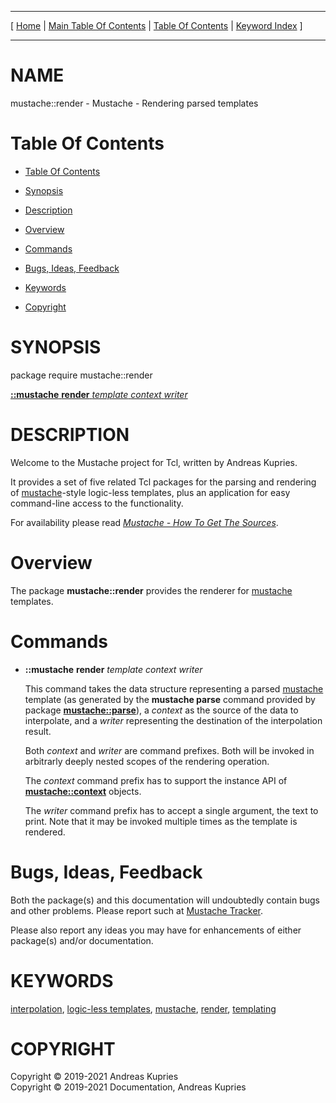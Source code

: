 
[//000000001]: # (mustache::render \- Mustache\. Packages for logic\-less templating)
[//000000002]: # (Generated from file 'mustache\_render\.man' by tcllib/doctools with format 'markdown')
[//000000003]: # (Copyright &copy; 2019\-2021 Andreas Kupries)
[//000000004]: # (Copyright &copy; 2019\-2021 Documentation, Andreas Kupries)
[//000000005]: # (mustache::render\(n\) 1 doc "Mustache\. Packages for logic\-less templating")

<hr> [ <a href="../../../../../../home">Home</a> &#124; <a
href="../../toc.md">Main Table Of Contents</a> &#124; <a
href="../toc.md">Table Of Contents</a> &#124; <a
href="../../index.md">Keyword Index</a> ] <hr>

# NAME

mustache::render \- Mustache \- Rendering parsed templates

# <a name='toc'></a>Table Of Contents

  - [Table Of Contents](#toc)

  - [Synopsis](#synopsis)

  - [Description](#section1)

  - [Overview](#section2)

  - [Commands](#section3)

  - [Bugs, Ideas, Feedback](#section4)

  - [Keywords](#keywords)

  - [Copyright](#copyright)

# <a name='synopsis'></a>SYNOPSIS

package require mustache::render  

[__::mustache__ __render__ *template* *context* *writer*](#1)  

# <a name='description'></a>DESCRIPTION

Welcome to the Mustache project for Tcl, written by Andreas Kupries\.

It provides a set of five related Tcl packages for the parsing and rendering of
[mustache](https://mustache\.github\.io/)\-style logic\-less templates, plus an
application for easy command\-line access to the functionality\.

For availability please read *[Mustache \- How To Get The
Sources](mustache\_howto\_get\_sources\.md)*\.

# <a name='section2'></a>Overview

The package __mustache::render__ provides the renderer for
[mustache](https://mustache\.github\.io/) templates\.

# <a name='section3'></a>Commands

  - <a name='1'></a>__::mustache__ __render__ *template* *context* *writer*

    This command takes the data structure representing a parsed
    [mustache](https://mustache\.github\.io/) template \(as generated by the
    __mustache parse__ command provided by package
    __[mustache::parse](mustache\_parse\.md)__\), a *context* as the
    source of the data to interpolate, and a *writer* representing the
    destination of the interpolation result\.

    Both *context* and *writer* are command prefixes\. Both will be invoked
    in arbitrarly deeply nested scopes of the rendering operation\.

    The *context* command prefix has to support the instance API of
    __[mustache::context](mustache\_context\.md)__ objects\.

    The *writer* command prefix has to accept a single argument, the text to
    print\. Note that it may be invoked multiple times as the template is
    rendered\.

# <a name='section4'></a>Bugs, Ideas, Feedback

Both the package\(s\) and this documentation will undoubtedly contain bugs and
other problems\. Please report such at [Mustache
Tracker](https://core\.tcl\-lang\.org/akupries/mustache)\.

Please also report any ideas you may have for enhancements of either package\(s\)
and/or documentation\.

# <a name='keywords'></a>KEYWORDS

[interpolation](\.\./\.\./index\.md\#interpolation), [logic\-less
templates](\.\./\.\./index\.md\#logic\_less\_templates),
[mustache](\.\./\.\./index\.md\#mustache), [render](\.\./\.\./index\.md\#render),
[templating](\.\./\.\./index\.md\#templating)

# <a name='copyright'></a>COPYRIGHT

Copyright &copy; 2019\-2021 Andreas Kupries  
Copyright &copy; 2019\-2021 Documentation, Andreas Kupries
